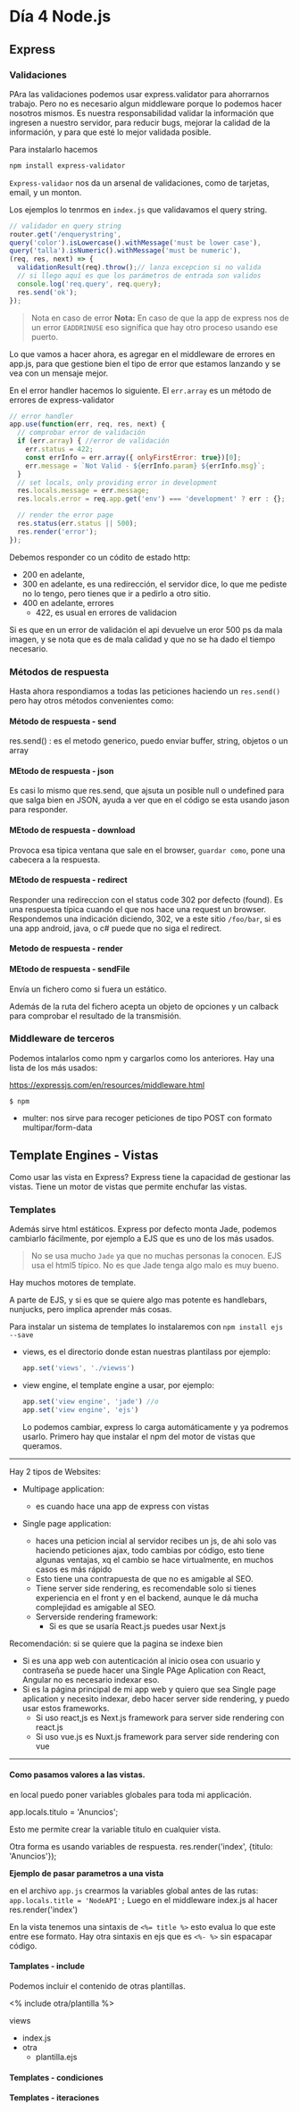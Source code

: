# Día 4 Node.js

## Express

### Validaciones

PAra las validaciones podemos usar express.validator para ahorrarnos trabajo. Pero no es necesario algun middleware porque lo podemos hacer nosotros mismos. Es nuestra responsabilidad validar la información que ingresen a nuestro servidor, para reducir bugs, mejorar la calidad de la información, y para que esté lo mejor validada posible.

Para instalarlo hacemos

```sh
npm install express-validator
```

`Express-validaor` nos da un arsenal de validaciones, como de tarjetas, email, y un monton.

Los ejemplos lo tenrmos en `index.js` que validavamos el query string.

```js
// validador en query string
router.get('/enquerystring',
query('color').isLowercase().withMessage('must be lower case'),
query('talla').isNumeric().withMessage('must be numeric'),
(req, res, next) => {
  validationResult(req).throw();// lanza excepcion si no valida
  // si llego aquí es que los parámetros de entrada son validos
  console.log('req.query', req.query);
  res.send('ok');
});
```

> Nota en caso de error 
**Nota:** En caso de que la app de express nos de un error `EADDRINUSE` eso significa que hay otro proceso usando ese puerto.

Lo que vamos a hacer ahora, es agregar en el middleware de errores en app.js, para que gestione bien el tipo de error que estamos lanzando y se vea con un mensaje mejor.

En el error handler hacemos lo siguiente.
El `err.array` es un método de errores de express-validator

```js
// error handler
app.use(function(err, req, res, next) {
  // comprobar error de validación
  if (err.array) { //error de validación
    err.status = 422;
    const errInfo = err.array({ onlyFirstError: true})[0];
    err.message = `Not Valid - ${errInfo.param} ${errInfo.msg}`;
  }
  // set locals, only providing error in development
  res.locals.message = err.message;
  res.locals.error = req.app.get('env') === 'development' ? err : {};

  // render the error page
  res.status(err.status || 500);
  res.render('error');
});
```

Debemos responder co un códito de estado http:
- 200 en adelante, 
- 300 en adelante, es una redirección, el servidor dice, lo que me pediste no lo tengo, pero tienes que ir a pedirlo a otro sitio.
- 400 en adelante, errores 
  - 422, es usual en errores de validacion

Si es que en un error de validación el api devuelve un eror 500 ps da mala imagen, y se nota que es de mala calidad y que no se ha dado el tiempo necesario.

### Métodos de respuesta

Hasta ahora respondiamos a todas las peticiones haciendo un `res.send()` pero hay otros métodos convenientes como:

#### Método de respuesta - send
res.send() : es el metodo generico, puedo enviar buffer, string, objetos o un array

#### MEtodo de respuesta - json

Es casi lo mismo que res.send, que ajsuta un posible null o undefined para que salga bien en JSON, ayuda a ver que en el código se esta usando jason para responder.

#### MEtodo de respuesta - download
Provoca esa tipica ventana que sale en el browser, `guardar como`, pone una cabecera a la respuesta.

#### MEtodo de respuesta - redirect
Responder una redireccion con el status code 302 por defecto (found). Es una respuesta típica cuando el que nos hace una request un browser. Respondemos una indicación diciendo, 302, ve a este sitio `/foo/bar`, si es una app android, java, o c# puede que no siga el redirect.

#### Metodo de respuesta - render

#### MEtodo de respuesta - sendFile
Envía un fichero como si fuera un estático.

Además de la ruta del fichero acepta un objeto de opciones y un calback para comprobar el resultado de la transmisión.

### Middleware de terceros

Podemos intalarlos como npm y cargarlos como los anteriores.
Hay una lista de los más usados:

https://expressjs.com/en/resources/middleware.html

```sj
$ npm
```
- multer: nos sirve para recoger peticiones de tipo POST con formato multipar/form-data

## Template Engines - Vistas

Como usar las  vista en Express? Express tiene la capacidad de gestionar las vistas. Tiene un motor de vistas que permite enchufar las vistas.

### Templates

Además sirve html estáticos.
Express por defecto monta Jade, podemos cambiarlo fácilmente, por ejemplo a EJS que es uno de los más usados.

> No se usa mucho `Jade` ya que no muchas personas la conocen. EJS usa el html5 típico. No es que Jade tenga algo malo es muy bueno.

Hay muchos motores de template.


A parte de EJS, y si es que se quiere algo mas potente es handlebars, nunjucks, pero implica aprender más cosas.


Para instalar un sistema de templates lo instalaremos con `npm install ejs --save`
- views, es el directorio donde estan nuestras plantilass por ejemplo:
  ```js
  app.set('views', './viewss')
  ```
- view engine, el template engine a usar, por ejemplo:
  ```js
  app.set('view engine', 'jade') //o
  app.set('view engine', 'ejs')
  ```

  Lo podemos cambiar, express lo carga automáticamente y ya podremos usarlo. Primero hay que instalar el npm del motor de vistas que queramos.

--------------------------------------------------
  Hay 2 tipos de Websites:
  - Multipage application:
    * es cuando hace una app de express con vistas
  
  - Single page application:
    * haces una peticion incial al servidor recibes un js, de ahi solo vas haciendo peticiones ajax, todo cambias por código, esto tiene algunas ventajas, xq el cambio se hace virtualmente, en muchos casos es más rápido
    * Esto tiene una contrapuesta de que no es amigable al SEO.
    * Tiene server side rendering, es recomendable solo si tienes experiencia en el front y en el backend, aunque le dá mucha complejidad es amigable al SEO.
    * Serverside rendering framework:
      * Si es que se usaría React.js puedes usar Next.js
  
  Recomendación: si se quiere que la pagina se indexe bien
  - Si es una app web con autenticación al inicio osea con usuario y contraseña se puede hacer una Single PAge Aplication con React, Angular no es necesario indexar eso.
  - Si es la página principal de mi app web y quiero que sea Single page aplication y necesito indexar, debo hacer server side rendering, y puedo usar estos frameworks.
    - Si uso react,js es Next.js framework para server side rendering con react.js
    - Si uso vue.js es Nuxt.js framework para server side rendering con vue
--------------------------------------------------

#### Como pasamos valores a las vistas.

en local puedo poner variables globales para toda mi applicación.

app.locals.titulo = 'Anuncios';

Esto me permite crear la variable titulo en cualquier vista.

Otra forma es usando variables de respuesta.
res.render('index', {titulo: 'Anuncios'});

**Ejemplo de pasar parametros a una vista**

en el archivo `app.js` crearmos la variables global antes de las rutas: `app.locals.title = 'NodeAPI';`
Luego en el middleware index.js al hacer res.render('index')

En la vista tenemos una sintaxis de `<%= title %>` esto evalua lo que este entre ese formato.
Hay otra sintaxis en ejs que es `<%- %>` sin espacapar código.

#### Tamplates - include

Podemos incluir el contenido de otras plantillas.

<% include otra/plantilla %>

views
  - index.js
  - otra
    - plantilla.ejs

#### Templates - condiciones

#### Templates - iteraciones
